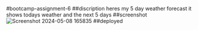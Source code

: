 #bootcamp-assignment-6
##discription
heres my 5 day weather forecast it shows todays weather and the next 5 days 
##screenshot
![Screenshot 2024-05-08 165835](https://github.com/CharlesHut/bootcamp-assignment-6/assets/148402227/3cbd05cb-7aec-42a0-9d93-9de6bc2ed40b)
##deployed

